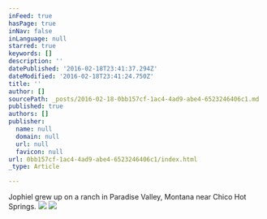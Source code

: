 ```yaml
---
inFeed: true
hasPage: true
inNav: false
inLanguage: null
starred: true
keywords: []
description: ''
datePublished: '2016-02-18T23:41:37.294Z'
dateModified: '2016-02-18T23:41:24.750Z'
title: ''
author: []
sourcePath: _posts/2016-02-18-0bb157cf-1ac4-4ad9-abe4-6523246406c1.md
published: true
authors: []
publisher:
  name: null
  domain: null
  url: null
  favicon: null
url: 0bb157cf-1ac4-4ad9-abe4-6523246406c1/index.html
_type: Article

---
```

Jophiel grew up on a ranch in Paradise Valley, Montana near Chico Hot Springs. ![](https://the-grid-user-content.s3-us-west-2.amazonaws.com/bcdda267-11c3-4569-a9bf-030a607517bc.jpg)
![](https://the-grid-user-content.s3-us-west-2.amazonaws.com/c31d0aa0-e42b-40aa-b1da-9292b56ab2b5.jpg)